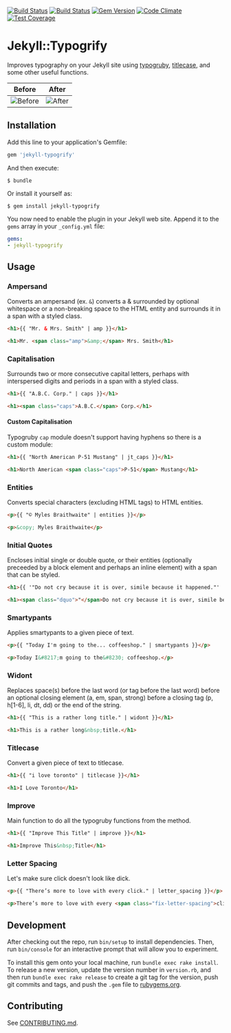 [![Build Status](https://travis-ci.org/myles/jekyll-typogrify.svg?branch=develop)](https://travis-ci.org/myles/jekyll-typogrify)
[![Build Status](https://ci.appveyor.com/api/projects/status/bw6g4akc9x8g1x33/branch/master?svg=true)](https://ci.appveyor.com/project/MylesBraithwaite/jekyll-typogrify/branch/develop)
[![Gem Version](https://badge.fury.io/rb/jekyll-typogrify.svg)](http://badge.fury.io/rb/jekyll-typogrify)
[![Code Climate](https://codeclimate.com/github/myles/jekyll-typogrify/badges/gpa.svg)](https://codeclimate.com/github/myles/jekyll-typogrify)
[![Test Coverage](https://codeclimate.com/github/myles/jekyll-typogrify/badges/coverage.svg)](https://codeclimate.com/github/myles/jekyll-typogrify/coverage)

# Jekyll::Typogrify

Improves typography on your Jekyll site using [typogruby](http://avdgaag.github.io/typogruby/), [titlecase](https://github.com/samsouder/titlecase), and some other useful functions.

| Before | After |
| ------ | ----- |
| ![Before](https://raw.githubusercontent.com/myles/jekyll-typogrify/master/screenshots/before.png) | ![After](https://raw.githubusercontent.com/myles/jekyll-typogrify/master/screenshots/after.png) |

## Installation

Add this line to your application's Gemfile:

```ruby
gem 'jekyll-typogrify'
```

And then execute:

    $ bundle

Or install it yourself as:

    $ gem install jekyll-typogrify

You now need to enable the plugin in your Jekyll web site. Append it to the `gems` array in your `_config.yml` file:

```yaml
gems:
- jekyll-typogrify
```

## Usage

### Ampersand

Converts an ampersand (ex. `&`) converts a & surrounded by optional whitespace or a non-breaking space to the HTML entity and surrounds it in a span with a styled class.

```html
<h1>{{ "Mr. & Mrs. Smith" | amp }}</h1>

<h1>Mr. <span class="amp">&amp;</span> Mrs. Smith</h1>
```

### Capitalisation

Surrounds two or more consecutive capital letters, perhaps with interspersed digits and periods in a span with a styled class.

```html
<h1>{{ "A.B.C. Corp." | caps }}</h1>

<h1><span class="caps">A.B.C.</span> Corp.</h1>
```

#### Custom Capitalisation

Typogruby `cap` module doesn't support having hyphens so there is a custom
module:

```html
<h1>{{ "North American P-51 Mustang" | jt_caps }}</h1>

<h1>North American <span class="caps">P-51</span> Mustang</h1>
```

### Entities

Converts special characters (excluding HTML tags) to HTML entities.

```html
<p>{{ "© Myles Braithwaite" | entities }}</p>

<p>&copy; Myles Braithwaite</p>
```

### Initial Quotes

Encloses initial single or double quote, or their entities (optionally preceeded by a block element and perhaps an inline element) with a span that can be styled.

```html
<h1>{{ '"Do not cry because it is over, simile because it happened."' | initial_quotes }}</h1>

<h1><span class="dquo">"</span>Do not cry because it is over, simile because it happened."</h1>
```

### Smartypants

Applies smartypants to a given piece of text.

```html
<p>{{ "Today I'm going to the... coffeeshop." | smartypants }}</p>

<p>Today I&#8217;m going to the&#8230; coffeeshop.</p>
```

### Widont

Replaces space(s) before the last word (or tag before the last word) before an optional closing element (a, em, span, strong) before a closing tag (p, h[1-6], li, dt, dd) or the end of the string.

```html
<h1>{{ "This is a rather long title." | widont }}</h1>

<h1>This is a rather long&nbsp;title.</h1>
```

### Titlecase

Convert a given piece of text to titlecase.

```html
<h1>{{ "i love toronto" | titlecase }}</h1>

<h1>I Love Toronto</h1>
```

### Improve

Main function to do all the typogruby functions from the method.

```html
<h1>{{ "Improve This Title" | improve }}</h1>

<h1>Improve This&nbsp;Title</h1>
```

### Letter Spacing

Let's make sure click doesn't look like dick.

```html
<p>{{ "There’s more to love with every click." | letter_spacing }}</p>

<p>There’s more to love with every <span class="fix-letter-spacing">click</p>.</p>
```

## Development

After checking out the repo, run `bin/setup` to install dependencies. Then, run `bin/console` for an interactive prompt that will allow you to experiment.

To install this gem onto your local machine, run `bundle exec rake install`. To release a new version, update the version number in `version.rb`, and then run `bundle exec rake release` to create a git tag for the version, push git commits and tags, and push the `.gem` file to [rubygems.org](https://rubygems.org).

## Contributing

See [CONTRIBUTING.md](CONTRIBUTING.md).
